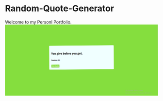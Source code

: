 
# Random-Quote-Generator
Welcome to my Personl Portfolio.
![alt text](https://github.com/chandrikadalakoti2/Random-Quote-Generator/blob/main/Screenshot%20(162).png)
